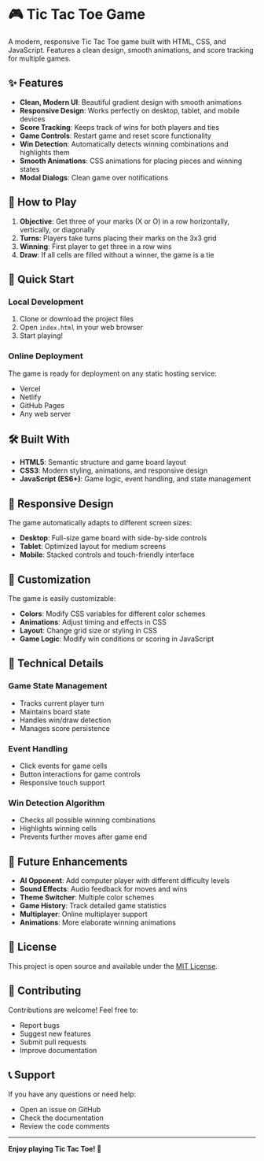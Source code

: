 # 🎮 Tic Tac Toe Game

A modern, responsive Tic Tac Toe game built with HTML, CSS, and JavaScript. Features a clean design, smooth animations, and score tracking for multiple games.

## ✨ Features

- **Clean, Modern UI**: Beautiful gradient design with smooth animations
- **Responsive Design**: Works perfectly on desktop, tablet, and mobile devices
- **Score Tracking**: Keeps track of wins for both players and ties
- **Game Controls**: Restart game and reset score functionality
- **Win Detection**: Automatically detects winning combinations and highlights them
- **Smooth Animations**: CSS animations for placing pieces and winning states
- **Modal Dialogs**: Clean game over notifications

## 🎯 How to Play

1. **Objective**: Get three of your marks (X or O) in a row horizontally, vertically, or diagonally
2. **Turns**: Players take turns placing their marks on the 3x3 grid
3. **Winning**: First player to get three in a row wins
4. **Draw**: If all cells are filled without a winner, the game is a tie

## 🚀 Quick Start

### Local Development

1. Clone or download the project files
2. Open `index.html` in your web browser
3. Start playing!

### Online Deployment

The game is ready for deployment on any static hosting service:
- Vercel
- Netlify
- GitHub Pages
- Any web server

## 🛠️ Built With

- **HTML5**: Semantic structure and game board layout
- **CSS3**: Modern styling, animations, and responsive design
- **JavaScript (ES6+)**: Game logic, event handling, and state management

## 📱 Responsive Design

The game automatically adapts to different screen sizes:
- **Desktop**: Full-size game board with side-by-side controls
- **Tablet**: Optimized layout for medium screens
- **Mobile**: Stacked controls and touch-friendly interface

## 🎨 Customization

The game is easily customizable:
- **Colors**: Modify CSS variables for different color schemes
- **Animations**: Adjust timing and effects in CSS
- **Layout**: Change grid size or styling in CSS
- **Game Logic**: Modify win conditions or scoring in JavaScript

## 🔧 Technical Details

### Game State Management
- Tracks current player turn
- Maintains board state
- Handles win/draw detection
- Manages score persistence

### Event Handling
- Click events for game cells
- Button interactions for game controls
- Responsive touch support

### Win Detection Algorithm
- Checks all possible winning combinations
- Highlights winning cells
- Prevents further moves after game end

## 🌟 Future Enhancements

- **AI Opponent**: Add computer player with different difficulty levels
- **Sound Effects**: Audio feedback for moves and wins
- **Theme Switcher**: Multiple color schemes
- **Game History**: Track detailed game statistics
- **Multiplayer**: Online multiplayer support
- **Animations**: More elaborate winning animations

## 📄 License

This project is open source and available under the [MIT License](LICENSE).

## 🤝 Contributing

Contributions are welcome! Feel free to:
- Report bugs
- Suggest new features
- Submit pull requests
- Improve documentation

## 📞 Support

If you have any questions or need help:
- Open an issue on GitHub
- Check the documentation
- Review the code comments

---

**Enjoy playing Tic Tac Toe! 🎉**